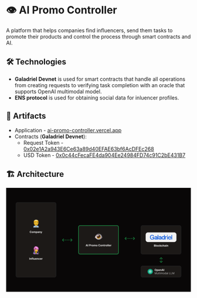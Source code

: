 # 👁️ AI Promo Controller

A platform that helps companies find influencers, send them tasks to promote their products and control the process through smart contracts and AI.

## 🛠️ Technologies

- **Galadriel Devnet** is used for smart contracts that handle all operations from creating requests to verifying task completion with an oracle that supports OpenAI multimodal model.
- **ENS protocol** is used for obtaining social data for inluencer profiles.

## 🔗 Artifacts

- Application - [ai-promo-controller.vercel.app](https://ai-promo-controller.vercel.app/)
- Contracts (**Galadriel Devnet**):
  - Request Token - [0x02e1A2a943E6Ce63a89d40EFAE63bf6AcDFEc268](https://explorer.galadriel.com/address/0x02e1A2a943E6Ce63a89d40EFAE63bf6AcDFEc268)
  - USD Token - [0x0c44cFecaFE4da904Ee24984FD74c91C2bE431B7](https://explorer.galadriel.com/address/0x0c44cFecaFE4da904Ee24984FD74c91C2bE431B7)

## 🏗️ Architecture

![Architecture](/Architecture.png)
